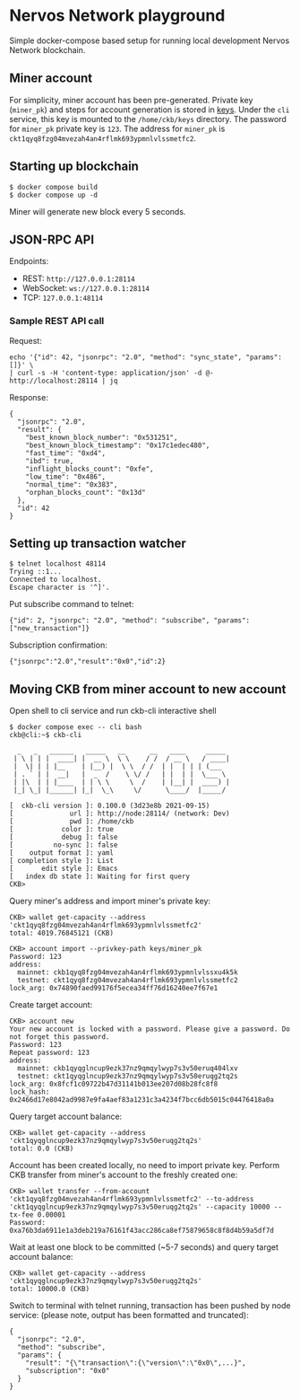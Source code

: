 # Nervos Network playground

Simple docker-compose based setup for running local development Nervos Network blockchain.

## Miner account

For simplicity, miner account has been pre-generated.
Private key (`miner_pk`) and steps for account generation is stored in [keys](./blockchain/keys).
Under the `cli` service, this key is mounted to the `/home/ckb/keys` directory.
The password for `miner_pk` private key is `123`.
The address for `miner_pk` is `ckt1qyq8fzg04mvezah4an4rflmk693ypmnlvlssmetfc2`.


## Starting up blockchain

```
$ docker compose build
$ docker compose up -d
```

Miner will generate new block every 5 seconds. 

## JSON-RPC API

Endpoints:
* REST: `http://127.0.0.1:28114`
* WebSocket: `ws://127.0.0.1:28114`
* TCP: `127.0.0.1:48114`

### Sample REST API call

Request:
```
echo '{"id": 42, "jsonrpc": "2.0", "method": "sync_state", "params": []}' \
| curl -s -H 'content-type: application/json' -d @- http://localhost:28114 | jq
```

Response:
```
{
  "jsonrpc": "2.0",
  "result": {
    "best_known_block_number": "0x531251",
    "best_known_block_timestamp": "0x17c1edec480",
    "fast_time": "0xd4",
    "ibd": true,
    "inflight_blocks_count": "0xfe",
    "low_time": "0x486",
    "normal_time": "0x383",
    "orphan_blocks_count": "0x13d"
  },
  "id": 42
}
```

## Setting up transaction watcher

```
$ telnet localhost 48114
Trying ::1...
Connected to localhost.
Escape character is '^]'.
```

Put subscribe command to telnet:
```
{"id": 2, "jsonrpc": "2.0", "method": "subscribe", "params": ["new_transaction"]}
```

Subscription confirmation:
```
{"jsonrpc":"2.0","result":"0x0","id":2}
```

## Moving CKB from miner account to new account

Open shell to cli service and run ckb-cli interactive shell
```
$ docker compose exec -- cli bash
ckb@cli:~$ ckb-cli

  _   _   ______   _____   __      __   ____     _____
 | \ | | |  ____| |  __ \  \ \    / /  / __ \   / ____|
 |  \| | | |__    | |__) |  \ \  / /  | |  | | | (___
 | . ` | |  __|   |  _  /    \ \/ /   | |  | |  \___ \
 | |\  | | |____  | | \ \     \  /    | |__| |  ____) |
 |_| \_| |______| |_|  \_\     \/      \____/  |_____/

[  ckb-cli version ]: 0.100.0 (3d23e8b 2021-09-15)
[              url ]: http://node:28114/ (network: Dev)
[              pwd ]: /home/ckb
[            color ]: true
[            debug ]: false
[          no-sync ]: false
[    output format ]: yaml
[ completion style ]: List
[       edit style ]: Emacs
[   index db state ]: Waiting for first query
CKB>
```

Query miner's address and import miner's private key:
```
CKB> wallet get-capacity --address 'ckt1qyq8fzg04mvezah4an4rflmk693ypmnlvlssmetfc2'
total: 4019.76845121 (CKB)

CKB> account import --privkey-path keys/miner_pk
Password: 123
address:
  mainnet: ckb1qyq8fzg04mvezah4an4rflmk693ypmnlvlssxu4k5k
  testnet: ckt1qyq8fzg04mvezah4an4rflmk693ypmnlvlssmetfc2
lock_arg: 0x74890faed99176f5ecea34ff76d16240ee7f67e1
```

Create target account:
```
CKB> account new
Your new account is locked with a password. Please give a password. Do not forget this password.
Password: 123
Repeat password: 123
address:
  mainnet: ckb1qyqglncup9ezk37nz9qmqylwyp7s3v50eruq404lxv
  testnet: ckt1qyqglncup9ezk37nz9qmqylwyp7s3v50eruqg2tq2s
lock_arg: 0x8fcf1c09722b47d31141b013ee207d08b28fc8f8
lock_hash: 0x2466d17e8042ad9987e9fa4aef83a1231c3a4234f7bcc6db5015c04476418a0a
```

Query target account balance:
```
CKB> wallet get-capacity --address 'ckt1qyqglncup9ezk37nz9qmqylwyp7s3v50eruqg2tq2s'
total: 0.0 (CKB)
```

Account has been created locally, no need to import private key.
Perform CKB transfer from miner's account to the freshly created one: 
```
CKB> wallet transfer --from-account 'ckt1qyq8fzg04mvezah4an4rflmk693ypmnlvlssmetfc2' --to-address 'ckt1qyqglncup9ezk37nz9qmqylwyp7s3v50eruqg2tq2s' --capacity 10000 --tx-fee 0.00001
Password:
0xa76b3da6911e1a3deb219a76161f43acc286ca8ef75879658c8f8d4b59a5df7d
```

Wait at least one block to be committed (~5-7 seconds) and query target account balance:
```
CKB> wallet get-capacity --address 'ckt1qyqglncup9ezk37nz9qmqylwyp7s3v50eruqg2tq2s'
total: 10000.0 (CKB)
```

Switch to terminal with telnet running, transaction has been pushed by node service:
(please note, output has been formatted and truncated):
```
{
  "jsonrpc": "2.0",
  "method": "subscribe",
  "params": {
    "result": "{\"transaction\":{\"version\":\"0x0\",...}",
    "subscription": "0x0"
  }
}
```
